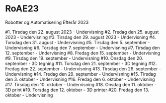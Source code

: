 # RoAE23
Robotter og Automatisering Efterår 2023

#1. Tirsdag den 22. august 2023 - Undervisning
#2. Fredag den 25. august 2023 - Undervisning
#3. Tirsdag den 29. august 2023 - Undervisning
#4. Torsdag den 31. august - Undervisning
#5. Tirsdag den 5. september - Undervisning
#6. Torsdag den 7.  september - Undervisning
#7. Tirsdag den 12. september - Undervisning
#8. Fredag den 15. september - Undervisning
#9. Tirsdag den 19. september - Undervisning
#10. Onsdag den 20. september - 3D tegning
#11. Torsdag den 21. september - 3D tegning
#12. Fredag den 22. september - Undervisning
#13. Tirsdag den 26. september - Undervisning
#14. Fredag den 29. september - Undervisning
#15. Tirsdag den 3. oktober - Undervisning
#16. Fredag den 6. oktober - Undervisning
#17. Tirsdag den 10. oktober - Undervisning
#18. Onsdag den 11. oktober - 3D print
#19. Torsdag den 12. oktober - 3D printer
#20. Fredag den 13. oktober - Undervisning
